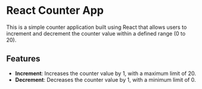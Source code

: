 # React Counter App

This is a simple counter application built using React that allows users to increment and decrement the counter value within a defined range (0 to 20).

## Features

- **Increment**: Increases the counter value by 1, with a maximum limit of 20.
- **Decrement**: Decreases the counter value by 1, with a minimum limit of 0.
